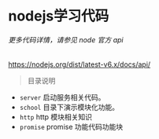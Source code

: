 # nodejs学习代码

###### 更多代码详情，请参见 node 官方 api
https://nodejs.org/dist/latest-v6.x/docs/api/

> 目录说明

- `server` 启动服务相关代码。
- `school` 目录下演示模块化功能。
- `http` http 模块相关知识
- `promise` promise 功能代码功能块

